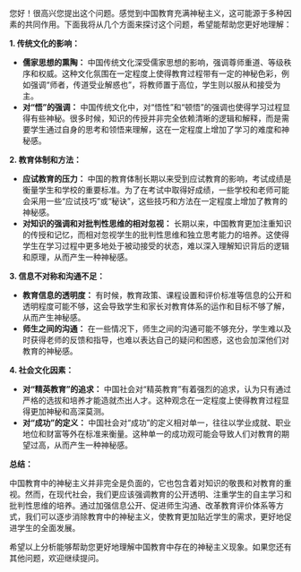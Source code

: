 您好！很高兴您提出这个问题。感觉到中国教育充满神秘主义，这可能源于多种因素的共同作用。下面我将从几个方面来探讨这个问题，希望能帮助您更好地理解：

**1. 传统文化的影响：**

- **儒家思想的熏陶：** 中国传统文化深受儒家思想的影响，强调尊师重道、等级秩序和权威。这种文化氛围在一定程度上使得教育过程带有一定的神秘色彩，例如强调“师者，传道受业解惑也”，将教师置于高位，学生则以服从和接受为主。
- **对“悟”的强调：** 中国传统文化中，对“悟性”和“顿悟”的强调也使得学习过程显得有些神秘。很多时候，知识的传授并非完全依赖清晰的逻辑和解释，而是需要学生通过自身的思考和领悟来理解，这在一定程度上增加了学习的难度和神秘感。

**2. 教育体制和方法：**

- **应试教育的压力：** 中国的教育体制长期以来受到应试教育的影响，考试成绩是衡量学生和学校的重要标准。为了在考试中取得好成绩，一些学校和老师可能会采用一些“应试技巧”或“秘诀”，这些技巧和方法在一定程度上增加了教育的神秘感。
- **对知识的强调和对批判性思维的相对忽视：** 长期以来，中国教育更加注重知识的传授和记忆，而相对忽视学生的批判性思维和独立思考能力的培养。这使得学生在学习过程中更多地处于被动接受的状态，难以深入理解知识背后的逻辑和原理，从而产生一种神秘感。

**3. 信息不对称和沟通不足：**

- **教育信息的透明度：** 有时候，教育政策、课程设置和评价标准等信息的公开和透明程度可能不够，这会导致学生和家长对教育体系的运作和目标不够了解，从而产生神秘感。
- **师生之间的沟通：** 在一些情况下，师生之间的沟通可能不够充分，学生难以及时获得老师的反馈和指导，也难以表达自己的疑问和困惑，这也会加深他们对教育的神秘感。

**4. 社会文化因素：**

- **对“精英教育”的追求：** 中国社会对“精英教育”有着强烈的追求，认为只有通过严格的选拔和培养才能造就杰出人才。这种观念在一定程度上使得教育过程显得更加神秘和高深莫测。
- **对“成功”的定义：** 中国社会对“成功”的定义相对单一，往往以学业成就、职业地位和财富等外在标准来衡量。这种单一的成功观可能会导致人们对教育的期望过高，从而产生一种神秘感。

**总结：**

中国教育中的神秘主义并非完全是负面的，它也包含着对知识的敬畏和对教育的重视。然而，在现代社会，我们更应该强调教育的公开透明、注重学生的自主学习和批判性思维的培养。通过加强信息公开、促进师生沟通、改革教育评价体系等方式，我们可以逐步消除教育中的神秘主义，使教育更加贴近学生的需求，更好地促进学生的全面发展。

希望以上分析能够帮助您更好地理解中国教育中存在的神秘主义现象。如果您还有其他问题，欢迎继续提问。
